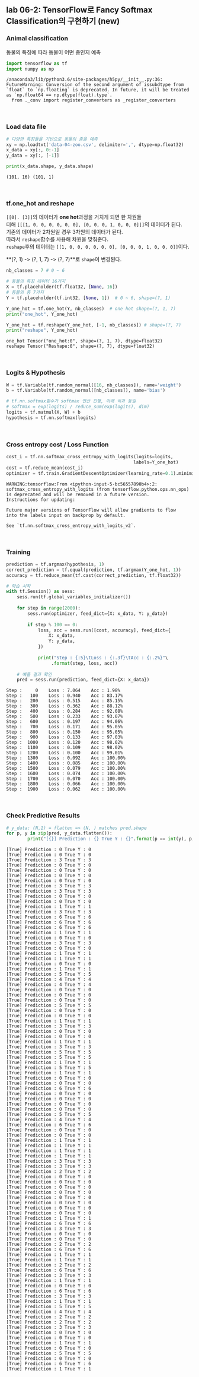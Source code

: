 
## lab 06-2: TensorFlow로 Fancy Softmax Classification의 구현하기 (new)

### Animal classification
동물의 특징에 따라 동물이 어떤 종인지 예측


```python
import tensorflow as tf
import numpy as np
```

    /anaconda3/lib/python3.6/site-packages/h5py/__init__.py:36: FutureWarning: Conversion of the second argument of issubdtype from `float` to `np.floating` is deprecated. In future, it will be treated as `np.float64 == np.dtype(float).type`.
      from ._conv import register_converters as _register_converters


<br/>

### Load data file


```python
# 다양한 특징들을 기반으로 동물의 종을 예측
xy = np.loadtxt('data-04-zoo.csv', delimiter=',', dtype=np.float32)
x_data = xy[:, 0:-1]
y_data = xy[:, [-1]]

print(x_data.shape, y_data.shape)
```

    (101, 16) (101, 1)


<br/>

### tf.one_hot and reshape
`[[0]. [3]]`의 데이터가 **one hot**과정을 거치게 되면 한 차원들<br/>
더해 `[[[1, 0, 0, 0, 0, 0, 0], [0, 0, 0, 1, 0, 0, 0]]]`의 데이터가 된다.<br/>
기존의 데이터가 2차원일 경우 3차원의 데이터가 된다.<br/>
따라서 `reshape`함수를 사용해 차원을 맞춰준다.<br/>
`reshape`후의 데이터는 `[[1, 0, 0, 0, 0, 0, 0], [0, 0, 0, 1, 0, 0, 0]]`이다.<br/>

**(?, 1) -> (?, 1, 7) -> (?, 7)**로 `shape`이 변경된다.


```python
nb_classes = 7 # 0 ~ 6

# 동물의 특징 데이터 16가지
X = tf.placeholder(tf.float32, [None, 16])
# 동물의 종 7가지
Y = tf.placeholder(tf.int32, [None, 1])  # 0 ~ 6, shape=(?, 1)

Y_one_hot = tf.one_hot(Y, nb_classes)  # one hot shape=(?, 1, 7)
print("one_hot", Y_one_hot)

Y_one_hot = tf.reshape(Y_one_hot, [-1, nb_classes]) # shape=(?, 7)
print("reshape", Y_one_hot)
```

    one_hot Tensor("one_hot:0", shape=(?, 1, 7), dtype=float32)
    reshape Tensor("Reshape:0", shape=(?, 7), dtype=float32)


<br/>

### Logits & Hypothesis


```python
W = tf.Variable(tf.random_normal([16, nb_classes]), name='weight')
b = tf.Variable(tf.random_normal([nb_classes]), name='bias')

# tf.nn.softmax함수가 softmax 연산 진행, 아래 식과 동일
# softmax = exp(logits) / reduce_sum(exp(logits), dim)
logits = tf.matmul(X, W) + b
hypothesis = tf.nn.softmax(logits)
```

<br/>

### Cross entropy cost / Loss Function


```python
cost_i = tf.nn.softmax_cross_entropy_with_logits(logits=logits,
                                                labels=Y_one_hot)
cost = tf.reduce_mean(cost_i)
optimizer = tf.train.GradientDescentOptimizer(learning_rate=0.1).minimize(cost)
```

    WARNING:tensorflow:From <ipython-input-5-bc56557890b4>:2: softmax_cross_entropy_with_logits (from tensorflow.python.ops.nn_ops) is deprecated and will be removed in a future version.
    Instructions for updating:
    
    Future major versions of TensorFlow will allow gradients to flow
    into the labels input on backprop by default.
    
    See `tf.nn.softmax_cross_entropy_with_logits_v2`.
    


<br/>

### Training


```python
prediction = tf.argmax(hypothesis, 1)
correct_prediction = tf.equal(prediction, tf.argmax(Y_one_hot, 1))
accuracy = tf.reduce_mean(tf.cast(correct_prediction, tf.float32))

# 학습 시작
with tf.Session() as sess:
    sess.run(tf.global_variables_initializer())
    
    for step in range(2000):
        sess.run(optimizer, feed_dict={X: x_data, Y: y_data})
        
        if step % 100 == 0:
            loss, acc = sess.run([cost, accuracy], feed_dict={
                X: x_data,
                Y: y_data,
            })
            
            print("Step : {:5}\tLoss : {:.3f}\tAcc : {:.2%}"\
                 .format(step, loss, acc))
            
    # 예츨 결과 확인
    pred = sess.run(prediction, feed_dict={X: x_data})
```

    Step :     0	Loss : 7.064	Acc : 1.98%
    Step :   100	Loss : 0.940	Acc : 83.17%
    Step :   200	Loss : 0.515	Acc : 85.15%
    Step :   300	Loss : 0.362	Acc : 88.12%
    Step :   400	Loss : 0.284	Acc : 92.08%
    Step :   500	Loss : 0.233	Acc : 93.07%
    Step :   600	Loss : 0.197	Acc : 94.06%
    Step :   700	Loss : 0.171	Acc : 95.05%
    Step :   800	Loss : 0.150	Acc : 95.05%
    Step :   900	Loss : 0.133	Acc : 97.03%
    Step :  1000	Loss : 0.120	Acc : 98.02%
    Step :  1100	Loss : 0.109	Acc : 98.02%
    Step :  1200	Loss : 0.100	Acc : 99.01%
    Step :  1300	Loss : 0.092	Acc : 100.00%
    Step :  1400	Loss : 0.085	Acc : 100.00%
    Step :  1500	Loss : 0.079	Acc : 100.00%
    Step :  1600	Loss : 0.074	Acc : 100.00%
    Step :  1700	Loss : 0.070	Acc : 100.00%
    Step :  1800	Loss : 0.066	Acc : 100.00%
    Step :  1900	Loss : 0.062	Acc : 100.00%


<br/>

### Check Predictive Results


```python
# y_data: (N,1) = flatten => (N, ) matches pred.shape
for p, y in zip(pred, y_data.flatten()):
        print("[{}] Prediction : {} True Y : {}".format(p == int(y), p, int(y)))
```

    [True] Prediction : 0 True Y : 0
    [True] Prediction : 0 True Y : 0
    [True] Prediction : 3 True Y : 3
    [True] Prediction : 0 True Y : 0
    [True] Prediction : 0 True Y : 0
    [True] Prediction : 0 True Y : 0
    [True] Prediction : 0 True Y : 0
    [True] Prediction : 3 True Y : 3
    [True] Prediction : 3 True Y : 3
    [True] Prediction : 0 True Y : 0
    [True] Prediction : 0 True Y : 0
    [True] Prediction : 1 True Y : 1
    [True] Prediction : 3 True Y : 3
    [True] Prediction : 6 True Y : 6
    [True] Prediction : 6 True Y : 6
    [True] Prediction : 6 True Y : 6
    [True] Prediction : 1 True Y : 1
    [True] Prediction : 0 True Y : 0
    [True] Prediction : 3 True Y : 3
    [True] Prediction : 0 True Y : 0
    [True] Prediction : 1 True Y : 1
    [True] Prediction : 1 True Y : 1
    [True] Prediction : 0 True Y : 0
    [True] Prediction : 1 True Y : 1
    [True] Prediction : 5 True Y : 5
    [True] Prediction : 4 True Y : 4
    [True] Prediction : 4 True Y : 4
    [True] Prediction : 0 True Y : 0
    [True] Prediction : 0 True Y : 0
    [True] Prediction : 0 True Y : 0
    [True] Prediction : 5 True Y : 5
    [True] Prediction : 0 True Y : 0
    [True] Prediction : 0 True Y : 0
    [True] Prediction : 1 True Y : 1
    [True] Prediction : 3 True Y : 3
    [True] Prediction : 0 True Y : 0
    [True] Prediction : 0 True Y : 0
    [True] Prediction : 1 True Y : 1
    [True] Prediction : 3 True Y : 3
    [True] Prediction : 5 True Y : 5
    [True] Prediction : 5 True Y : 5
    [True] Prediction : 1 True Y : 1
    [True] Prediction : 5 True Y : 5
    [True] Prediction : 1 True Y : 1
    [True] Prediction : 0 True Y : 0
    [True] Prediction : 0 True Y : 0
    [True] Prediction : 6 True Y : 6
    [True] Prediction : 0 True Y : 0
    [True] Prediction : 0 True Y : 0
    [True] Prediction : 0 True Y : 0
    [True] Prediction : 0 True Y : 0
    [True] Prediction : 5 True Y : 5
    [True] Prediction : 4 True Y : 4
    [True] Prediction : 6 True Y : 6
    [True] Prediction : 0 True Y : 0
    [True] Prediction : 0 True Y : 0
    [True] Prediction : 1 True Y : 1
    [True] Prediction : 1 True Y : 1
    [True] Prediction : 1 True Y : 1
    [True] Prediction : 1 True Y : 1
    [True] Prediction : 3 True Y : 3
    [True] Prediction : 3 True Y : 3
    [True] Prediction : 2 True Y : 2
    [True] Prediction : 0 True Y : 0
    [True] Prediction : 0 True Y : 0
    [True] Prediction : 0 True Y : 0
    [True] Prediction : 0 True Y : 0
    [True] Prediction : 0 True Y : 0
    [True] Prediction : 0 True Y : 0
    [True] Prediction : 0 True Y : 0
    [True] Prediction : 0 True Y : 0
    [True] Prediction : 1 True Y : 1
    [True] Prediction : 6 True Y : 6
    [True] Prediction : 3 True Y : 3
    [True] Prediction : 0 True Y : 0
    [True] Prediction : 0 True Y : 0
    [True] Prediction : 2 True Y : 2
    [True] Prediction : 6 True Y : 6
    [True] Prediction : 1 True Y : 1
    [True] Prediction : 1 True Y : 1
    [True] Prediction : 2 True Y : 2
    [True] Prediction : 6 True Y : 6
    [True] Prediction : 3 True Y : 3
    [True] Prediction : 1 True Y : 1
    [True] Prediction : 0 True Y : 0
    [True] Prediction : 6 True Y : 6
    [True] Prediction : 3 True Y : 3
    [True] Prediction : 1 True Y : 1
    [True] Prediction : 5 True Y : 5
    [True] Prediction : 4 True Y : 4
    [True] Prediction : 2 True Y : 2
    [True] Prediction : 2 True Y : 2
    [True] Prediction : 3 True Y : 3
    [True] Prediction : 0 True Y : 0
    [True] Prediction : 0 True Y : 0
    [True] Prediction : 1 True Y : 1
    [True] Prediction : 0 True Y : 0
    [True] Prediction : 5 True Y : 5
    [True] Prediction : 0 True Y : 0
    [True] Prediction : 6 True Y : 6
    [True] Prediction : 1 True Y : 1

